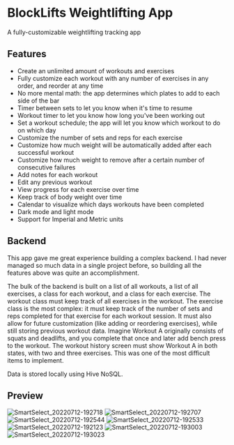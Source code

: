 # BlockLifts Weightlifting App

A fully-customizable weightlifting tracking app

## Features

* Create an unlimited amount of workouts and exercises
* Fully customize each workout with any number of exercises in any order, and reorder at any time
* No more mental math: the app determines which plates to add to each side of the bar
* Timer between sets to let you know when it's time to resume
* Workout timer to let you know how long you've been working out
* Set a workout schedule; the app will let you know which workout to do on which day
* Customize the number of sets and reps for each exercise
* Customize how much weight will be automatically added after each successful workout
* Customize how much weight to remove after a certain number of consecutive failures
* Add notes for each workout
* Edit any previous workout
* View progress for each exercise over time
* Keep track of body weight over time
* Calendar to visualize which days workouts have been completed
* Dark mode and light mode
* Support for Imperial and Metric units

## Backend

This app gave me great experience building a complex backend. I had never managed so much data in a single project before, so building all the features above was quite an accomplishment.

The bulk of the backend is built on a list of all workouts, a list of all exercises, a class for each workout, and a class for each exercise. The workout class must keep track of all exercises in the workout. The exercise class is the most complex: it must keep track of the number of sets and reps completed for that exercise for each workout session. It must also allow for future customization (like adding or reordering exercises), while still storing previous workout data. Imagine Workout A originally consists of squats and deadlifts, and you complete that once and later add bench press to the workout. The workout history screen must show Workout A in both states, with two and three exercises. This was one of the most difficult items to implement.

Data is stored locally using Hive NoSQL. 

## Preview

![SmartSelect_20220712-192718](https://user-images.githubusercontent.com/87464153/178638300-3596b24d-a429-4e9f-974f-2ba290a25531.jpg)
![SmartSelect_20220712-192707](https://user-images.githubusercontent.com/87464153/178638515-57cc0879-30cc-4fdc-b7e0-e0db10c1ad3f.jpg)
![SmartSelect_20220712-192544](https://user-images.githubusercontent.com/87464153/178638391-ed94cdf5-25d8-4ab9-9294-9015ed121429.jpg)
![SmartSelect_20220712-192533](https://user-images.githubusercontent.com/87464153/178638353-617a7eff-b84f-42b4-b39f-c6ede9aaec56.jpg)
![SmartSelect_20220712-192123](https://user-images.githubusercontent.com/87464153/178638414-cfd861b3-c94d-4bc6-a524-7ca8c2e543d4.jpg)
![SmartSelect_20220712-193003](https://user-images.githubusercontent.com/87464153/178638426-544c61bc-08bb-4638-a0d8-d8f2d6c60197.jpg)
![SmartSelect_20220712-193023](https://user-images.githubusercontent.com/87464153/178638432-49b43f77-699f-4b7f-8fea-b685487d4629.jpg)

